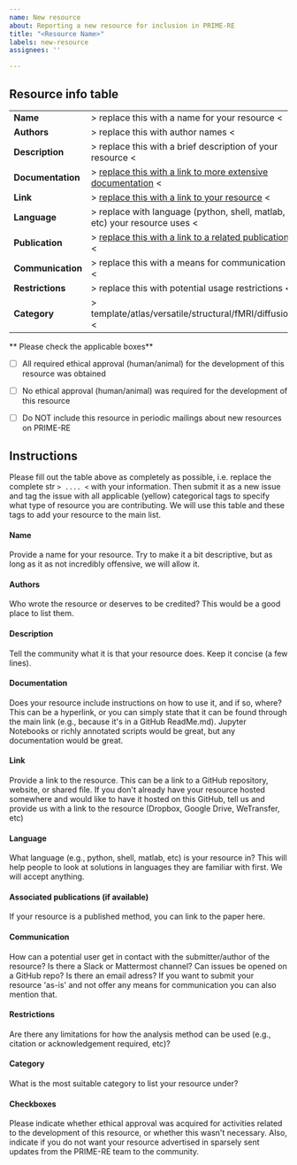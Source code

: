 ```yaml
---
name: New resource
about: Reporting a new resource for inclusion in PRIME-RE
title: "<Resource Name>"
labels: new-resource
assignees: ''

---
```


<!-- 
If this looks a little weird toggle between the 'write' and 'preview' tabs for markdown rendering.    
See instructions/explanation below the Resource info table
-->


## Resource info table    

|                     |                                                                                         |
| :------------------ | :-------------------------------------------------------------------------------------- |
| **Name**            | > replace this with a name for your resource <                                          |    
| **Authors**         | > replace this with author names <                                                      |
| **Description**     | > replace this with a brief description of your resource <                              |
| **Documentation**   | > [replace this with a link to more extensive documentation](http://link-to-docs.com) < |
| **Link**            | > [replace this with a link to your resource](http://link-to-resource.com) <            |
| **Language**        | > replace with language (python, shell, matlab, etc) your resource uses <               |
| **Publication**     | > [replace this with a link to a related publication](http://link-to-publication.com) < |
| **Communication**   | > replace this with a means for communication <                                         |
| **Restrictions**    | > replace this with potential usage restrictions <                                      |
| **Category**        | > template/atlas/versatile/structural/fMRI/diffusion <                                  |
  
** Please check the applicable boxes**    
- [ ] All required ethical approval (human/animal) for the development of this resource was obtained  
- [ ] No ethical approval (human/animal) was required for the development of this resource      
- [ ] Do NOT include this resource in periodic mailings about new resources on PRIME-RE 


## Instructions     
Please fill out the table above as completely as possible, i.e. replace the complete str `> .... <` with your information. 
Then submit it as a new issue and tag the issue with all applicable (yellow) categorical tags to specify what type of resource you are contributing.
We will use this table and these tags to add your resource to the main list.    

#### Name
Provide a name for your resource. Try to make it a bit descriptive, but as long as it as not incredibly offensive, we will allow it.    

#### Authors 
Who wrote the resource or deserves to be credited? This would be a good place to list them.

#### Description 
Tell the community what it is that your resource does. Keep it concise (a few lines).

#### Documentation
Does your resource include instructions on how to use it, and if so, where? 
This can be a hyperlink, or you can simply state that it can be found through the main link (e.g., because it's in a GitHub ReadMe.md).
Jupyter Notebooks or richly annotated scripts would be great, but any documentation would be great. 

#### Link
Provide a link to the resource. This can be a link to a GitHub repository, website, or shared file. 
If you don't already have your resource hosted somewhere and would like to have it hosted on this GitHub, 
tell us and provide us with a link to the resource (Dropbox, Google Drive, WeTransfer, etc)

#### Language
What language (e.g., python, shell, matlab, etc) is your resource in? This will help people to look at solutions in languages they are familiar with first.
We will accept anything. 

#### Associated publications (if available)
If your resource is a published method, you can link to the paper here.

#### Communication
How can a potential user get in contact with the submitter/author of the resource? 
Is there a Slack or Mattermost channel? Can issues be opened on a GitHub repo? Is there an email adress?
If you want to submit your resource 'as-is' and not offer any means for communication you can also mention that.

#### Restrictions
Are there any limitations for how the analysis method can be used (e.g., citation or acknowledgement required, etc)?

#### Category
What is the most suitable category to list your resource under?

#### Checkboxes
Please indicate whether ethical approval was acquired for activities related to the development of this resource, or whether this wasn't necessary. Also, indicate if you do not want your resource advertised in sparsely sent updates from the PRIME-RE team to the community.
